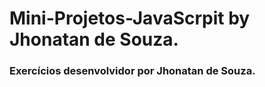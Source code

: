 # Mini-Projetos-JavaScrpit by Jhonatan de Souza.
### Exercícios desenvolvidor por Jhonatan de Souza.
